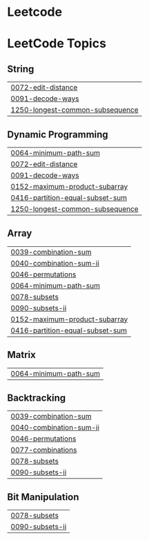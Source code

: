 # Leetcode
<!---LeetCode Topics Start-->
# LeetCode Topics
## String
|  |
| ------- |
| [0072-edit-distance](https://github.com/NANTHITHA-P/Leetcode/tree/master/0072-edit-distance) |
| [0091-decode-ways](https://github.com/NANTHITHA-P/Leetcode/tree/master/0091-decode-ways) |
| [1250-longest-common-subsequence](https://github.com/NANTHITHA-P/Leetcode/tree/master/1250-longest-common-subsequence) |
## Dynamic Programming
|  |
| ------- |
| [0064-minimum-path-sum](https://github.com/NANTHITHA-P/Leetcode/tree/master/0064-minimum-path-sum) |
| [0072-edit-distance](https://github.com/NANTHITHA-P/Leetcode/tree/master/0072-edit-distance) |
| [0091-decode-ways](https://github.com/NANTHITHA-P/Leetcode/tree/master/0091-decode-ways) |
| [0152-maximum-product-subarray](https://github.com/NANTHITHA-P/Leetcode/tree/master/0152-maximum-product-subarray) |
| [0416-partition-equal-subset-sum](https://github.com/NANTHITHA-P/Leetcode/tree/master/0416-partition-equal-subset-sum) |
| [1250-longest-common-subsequence](https://github.com/NANTHITHA-P/Leetcode/tree/master/1250-longest-common-subsequence) |
## Array
|  |
| ------- |
| [0039-combination-sum](https://github.com/NANTHITHA-P/Leetcode/tree/master/0039-combination-sum) |
| [0040-combination-sum-ii](https://github.com/NANTHITHA-P/Leetcode/tree/master/0040-combination-sum-ii) |
| [0046-permutations](https://github.com/NANTHITHA-P/Leetcode/tree/master/0046-permutations) |
| [0064-minimum-path-sum](https://github.com/NANTHITHA-P/Leetcode/tree/master/0064-minimum-path-sum) |
| [0078-subsets](https://github.com/NANTHITHA-P/Leetcode/tree/master/0078-subsets) |
| [0090-subsets-ii](https://github.com/NANTHITHA-P/Leetcode/tree/master/0090-subsets-ii) |
| [0152-maximum-product-subarray](https://github.com/NANTHITHA-P/Leetcode/tree/master/0152-maximum-product-subarray) |
| [0416-partition-equal-subset-sum](https://github.com/NANTHITHA-P/Leetcode/tree/master/0416-partition-equal-subset-sum) |
## Matrix
|  |
| ------- |
| [0064-minimum-path-sum](https://github.com/NANTHITHA-P/Leetcode/tree/master/0064-minimum-path-sum) |
## Backtracking
|  |
| ------- |
| [0039-combination-sum](https://github.com/NANTHITHA-P/Leetcode/tree/master/0039-combination-sum) |
| [0040-combination-sum-ii](https://github.com/NANTHITHA-P/Leetcode/tree/master/0040-combination-sum-ii) |
| [0046-permutations](https://github.com/NANTHITHA-P/Leetcode/tree/master/0046-permutations) |
| [0077-combinations](https://github.com/NANTHITHA-P/Leetcode/tree/master/0077-combinations) |
| [0078-subsets](https://github.com/NANTHITHA-P/Leetcode/tree/master/0078-subsets) |
| [0090-subsets-ii](https://github.com/NANTHITHA-P/Leetcode/tree/master/0090-subsets-ii) |
## Bit Manipulation
|  |
| ------- |
| [0078-subsets](https://github.com/NANTHITHA-P/Leetcode/tree/master/0078-subsets) |
| [0090-subsets-ii](https://github.com/NANTHITHA-P/Leetcode/tree/master/0090-subsets-ii) |
<!---LeetCode Topics End-->